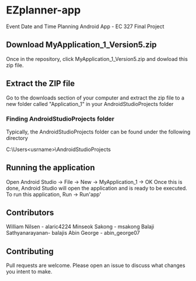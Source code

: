 # EZplanner-app
Event Date and Time Planning Android App - EC 327 Final Project

## Download MyApplication_1_Version5.zip
Once in the repository, click MyApplication_1_Version5.zip and dowload this zip file.


## Extract the ZIP file
Go to the downloads section of your computer and extract the zip file to a new folder called "Application_1" in your AndroidStudioProjects folder

### Finding AndroidStudioProjects folder
Typically, the AndroidStudioProjects folder can be found under the following directory

C:\Users\<usrname>\AndroidStudioProjects

## Running the application
Open Android Studio -> File -> New -> MyApplication_1 -> OK
Once this is done, Android Studio will open the application and is ready to be executed.
To run this application, Run -> Run'app'

## Contributors
William Nilsen -  alaric4224
Minseok Sakong -  msakong
Balaji Sathyanarayanan- balajis
Abin George - abin_george07

## Contributing
Pull requests are welcome. Please open an issue to discuss what changes you intent to make.
